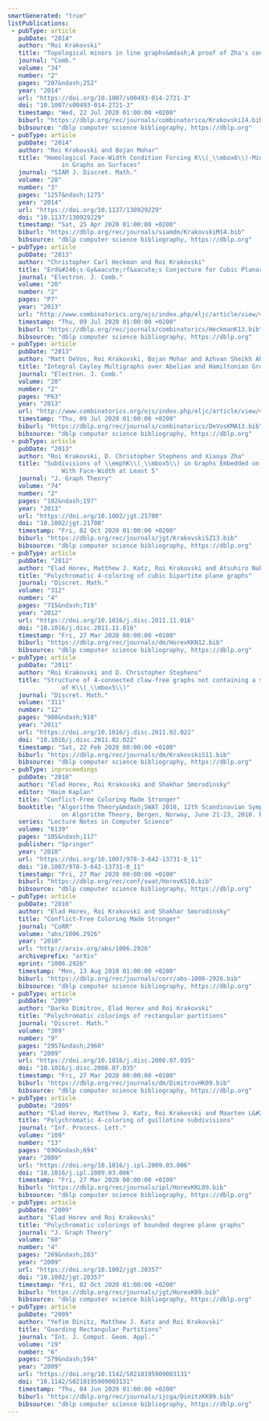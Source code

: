 ```yaml
---
smartGenerated: "true"
listPublications:
 - pubType: article
   pubDate: "2014"
   author: "Roi Krakovski"
   title: "Topological minors in line graphs&mdash;A proof of Zha's conjecture"
   journal: "Comb."
   volume: "34"
   number: "2"
   pages: "207&ndash;252"
   year: "2014"
   url: "https://doi.org/10.1007/s00493-014-2721-3"
   doi: "10.1007/s00493-014-2721-3"
   timestamp: "Wed, 22 Jul 2020 01:00:00 +0200"
   biburl: "https://dblp.org/rec/journals/combinatorica/Krakovski14.bib"
   bibsource: "dblp computer science bibliography, https://dblp.org"
 - pubType: article
   pubDate: "2014"
   author: "Roi Krakovski and Bojan Mohar"
   title: "Homological Face-Width Condition Forcing K\\(_\\mbox6\\)-Minors
               in Graphs on Surfaces"
   journal: "SIAM J. Discret. Math."
   volume: "28"
   number: "3"
   pages: "1257&ndash;1275"
   year: "2014"
   url: "https://doi.org/10.1137/130929229"
   doi: "10.1137/130929229"
   timestamp: "Sat, 25 Apr 2020 01:00:00 +0200"
   biburl: "https://dblp.org/rec/journals/siamdm/KrakovskiM14.bib"
   bibsource: "dblp computer science bibliography, https://dblp.org"
 - pubType: article
   pubDate: "2013"
   author: "Christopher Carl Heckman and Roi Krakovski"
   title: "Erd&#246;s-Gy&aacute;rf&aacute;s Conjecture for Cubic Planar Graphs"
   journal: "Electron. J. Comb."
   volume: "20"
   number: "2"
   pages: "P7"
   year: "2013"
   url: "http://www.combinatorics.org/ojs/index.php/eljc/article/view/v20i2p7"
   timestamp: "Thu, 09 Jul 2020 01:00:00 +0200"
   biburl: "https://dblp.org/rec/journals/combinatorics/HeckmanK13.bib"
   bibsource: "dblp computer science bibliography, https://dblp.org"
 - pubType: article
   pubDate: "2013"
   author: "Matt DeVos, Roi Krakovski, Bojan Mohar and Azhvan Sheikh Ahmady"
   title: "Integral Cayley Multigraphs over Abelian and Hamiltonian Groups"
   journal: "Electron. J. Comb."
   volume: "20"
   number: "2"
   pages: "P63"
   year: "2013"
   url: "http://www.combinatorics.org/ojs/index.php/eljc/article/view/v20i2p63"
   timestamp: "Thu, 09 Jul 2020 01:00:00 +0200"
   biburl: "https://dblp.org/rec/journals/combinatorics/DeVosKMA13.bib"
   bibsource: "dblp computer science bibliography, https://dblp.org"
 - pubType: article
   pubDate: "2013"
   author: "Roi Krakovski, D. Christopher Stephens and Xiaoya Zha"
   title: "Subdivisions of \\emphK\\(_\\mbox5\\) in Graphs Embedded on Surfaces
               With Face-Width at Least 5"
   journal: "J. Graph Theory"
   volume: "74"
   number: "2"
   pages: "182&ndash;197"
   year: "2013"
   url: "https://doi.org/10.1002/jgt.21700"
   doi: "10.1002/jgt.21700"
   timestamp: "Fri, 02 Oct 2020 01:00:00 +0200"
   biburl: "https://dblp.org/rec/journals/jgt/KrakovskiSZ13.bib"
   bibsource: "dblp computer science bibliography, https://dblp.org"
 - pubType: article
   pubDate: "2012"
   author: "Elad Horev, Matthew J. Katz, Roi Krakovski and Atsuhiro Nakamoto"
   title: "Polychromatic 4-coloring of cubic bipartite plane graphs"
   journal: "Discret. Math."
   volume: "312"
   number: "4"
   pages: "715&ndash;719"
   year: "2012"
   url: "https://doi.org/10.1016/j.disc.2011.11.016"
   doi: "10.1016/j.disc.2011.11.016"
   timestamp: "Fri, 27 Mar 2020 00:00:00 +0100"
   biburl: "https://dblp.org/rec/journals/dm/HorevKKN12.bib"
   bibsource: "dblp computer science bibliography, https://dblp.org"
 - pubType: article
   pubDate: "2011"
   author: "Roi Krakovski and D. Christopher Stephens"
   title: "Structure of 4-connected claw-free graphs not containing a subdivision
               of K\\(_\\mbox5\\)"
   journal: "Discret. Math."
   volume: "311"
   number: "12"
   pages: "908&ndash;910"
   year: "2011"
   url: "https://doi.org/10.1016/j.disc.2011.02.022"
   doi: "10.1016/j.disc.2011.02.022"
   timestamp: "Sat, 22 Feb 2020 00:00:00 +0100"
   biburl: "https://dblp.org/rec/journals/dm/KrakovskiS11.bib"
   bibsource: "dblp computer science bibliography, https://dblp.org"
 - pubType: inproceedings
   pubDate: "2010"
   author: "Elad Horev, Roi Krakovski and Shakhar Smorodinsky"
   editor: "Haim Kaplan"
   title: "Conflict-Free Coloring Made Stronger"
   booktitle: "Algorithm Theory&mdash;SWAT 2010, 12th Scandinavian Symposium and Workshops
               on Algorithm Theory, Bergen, Norway, June 21-23, 2010. Proceedings"
   series: "Lecture Notes in Computer Science"
   volume: "6139"
   pages: "105&ndash;117"
   publisher: "Springer"
   year: "2010"
   url: "https://doi.org/10.1007/978-3-642-13731-0_11"
   doi: "10.1007/978-3-642-13731-0_11"
   timestamp: "Fri, 27 Mar 2020 00:00:00 +0100"
   biburl: "https://dblp.org/rec/conf/swat/HorevKS10.bib"
   bibsource: "dblp computer science bibliography, https://dblp.org"
 - pubType: article
   pubDate: "2010"
   author: "Elad Horev, Roi Krakovski and Shakhar Smorodinsky"
   title: "Conflict-Free Coloring Made Stronger"
   journal: "CoRR"
   volume: "abs/1006.2926"
   year: "2010"
   url: "http://arxiv.org/abs/1006.2926"
   archiveprefix: "arXiv"
   eprint: "1006.2926"
   timestamp: "Mon, 13 Aug 2018 01:00:00 +0200"
   biburl: "https://dblp.org/rec/journals/corr/abs-1006-2926.bib"
   bibsource: "dblp computer science bibliography, https://dblp.org"
 - pubType: article
   pubDate: "2009"
   author: "Darko Dimitrov, Elad Horev and Roi Krakovski"
   title: "Polychromatic colorings of rectangular partitions"
   journal: "Discret. Math."
   volume: "309"
   number: "9"
   pages: "2957&ndash;2960"
   year: "2009"
   url: "https://doi.org/10.1016/j.disc.2008.07.035"
   doi: "10.1016/j.disc.2008.07.035"
   timestamp: "Fri, 27 Mar 2020 00:00:00 +0100"
   biburl: "https://dblp.org/rec/journals/dm/DimitrovHK09.bib"
   bibsource: "dblp computer science bibliography, https://dblp.org"
 - pubType: article
   pubDate: "2009"
   author: "Elad Horev, Matthew J. Katz, Roi Krakovski and Maarten L&#246;ffler"
   title: "Polychromatic 4-coloring of guillotine subdivisions"
   journal: "Inf. Process. Lett."
   volume: "109"
   number: "13"
   pages: "690&ndash;694"
   year: "2009"
   url: "https://doi.org/10.1016/j.ipl.2009.03.006"
   doi: "10.1016/j.ipl.2009.03.006"
   timestamp: "Fri, 27 Mar 2020 00:00:00 +0100"
   biburl: "https://dblp.org/rec/journals/ipl/HorevKKL09.bib"
   bibsource: "dblp computer science bibliography, https://dblp.org"
 - pubType: article
   pubDate: "2009"
   author: "Elad Horev and Roi Krakovski"
   title: "Polychromatic colorings of bounded degree plane graphs"
   journal: "J. Graph Theory"
   volume: "60"
   number: "4"
   pages: "269&ndash;283"
   year: "2009"
   url: "https://doi.org/10.1002/jgt.20357"
   doi: "10.1002/jgt.20357"
   timestamp: "Fri, 02 Oct 2020 01:00:00 +0200"
   biburl: "https://dblp.org/rec/journals/jgt/HorevK09.bib"
   bibsource: "dblp computer science bibliography, https://dblp.org"
 - pubType: article
   pubDate: "2009"
   author: "Yefim Dinitz, Matthew J. Katz and Roi Krakovski"
   title: "Guarding Rectangular Partitions"
   journal: "Int. J. Comput. Geom. Appl."
   volume: "19"
   number: "6"
   pages: "579&ndash;594"
   year: "2009"
   url: "https://doi.org/10.1142/S0218195909003131"
   doi: "10.1142/S0218195909003131"
   timestamp: "Thu, 04 Jun 2020 01:00:00 +0200"
   biburl: "https://dblp.org/rec/journals/ijcga/DinitzKK09.bib"
   bibsource: "dblp computer science bibliography, https://dblp.org"
---
```

